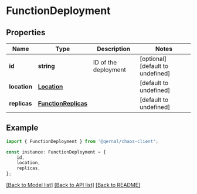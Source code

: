 # FunctionDeployment


## Properties

Name | Type | Description | Notes
------------ | ------------- | ------------- | -------------
**id** | **string** | ID of the deployment | [optional] [default to undefined]
**location** | [**Location**](Location.md) |  | [default to undefined]
**replicas** | [**FunctionReplicas**](FunctionReplicas.md) |  | [default to undefined]

## Example

```typescript
import { FunctionDeployment } from '@qernal/chaos-client';

const instance: FunctionDeployment = {
    id,
    location,
    replicas,
};
```

[[Back to Model list]](../README.md#documentation-for-models) [[Back to API list]](../README.md#documentation-for-api-endpoints) [[Back to README]](../README.md)
